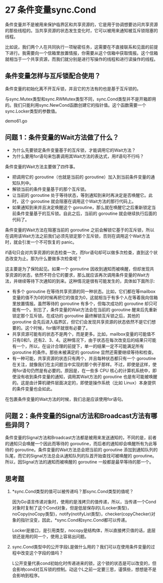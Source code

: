 # 27 条件变量sync.Cond

条件变量并不是被用来保护临界区和共享资源的，它是用于协调想要访问共享资源的那些线程的。当共享资源的状态发生变化时，它可以被用来通知被互斥锁阻塞的线程。

比如说，我们两个人在共同执行一项秘密任务，这需要在不直接联系和见面的前提下进行。我需要向一个信箱里放置情报，你需要从这个信箱中获取情报。这个信箱就相当于一个共享资源，而我们就分别是进行写操作的线程和进行读操作的线程。

## 条件变量怎样与互斥锁配合使用？

条件变量的初始化离不开互斥锁，并且它的方法有的也是基于互斥锁的。

与sync.Mutex类型和sync.RWMutex类型不同，sync.Cond类型并不是开箱即用的。我们只能利用sync.NewCond函数创建它的指针值。这个函数需要一个sync.Locker类型的参数值。

demo61.go

## 问题 1：条件变量的Wait方法做了什么？

- 为什么先要锁定条件变量基于的互斥锁，才能调用它的Wait方法？
- 为什么要用for语句来包裹调用其Wait方法的表达式，用if语句不行吗？

条件变量的Wait方法主要做了四件事。

- 把调用它的 goroutine（也就是当前的 goroutine）加入到当前条件变量的通知队列中。
- 解锁当前的条件变量基于的那个互斥锁。
- 让当前的 goroutine 处于等待状态，等到通知到来时再决定是否唤醒它。此时，这个 goroutine 就会阻塞在调用这个Wait方法的那行代码上。
- 如果通知到来并且决定唤醒这个 goroutine，那么就在唤醒它之后重新锁定当前条件变量基于的互斥锁。自此之后，当前的 goroutine 就会继续执行后面的代码了。

条件变量的Wait方法在阻塞当前的 goroutine 之前会解锁它基于的互斥锁，所以在调用该Wait方法之前我们必须先锁定那个互斥锁，否则在调用这个Wait方法时，就会引发一个不可恢复的 panic。

if语句只会对共享资源的状态检查一次，而for语句却可以做多次检查，直到这个状态改变为止。那为什么要做多次检查呢？

这主要是为了保险起见。如果一个 goroutine 因收到通知而被唤醒，但却发现共享资源的状态，依然不符合它的要求，那么就应该再次调用条件变量的Wait方法，并继续等待下次通知的到来。这种情况是很有可能发生的，具体如下面所示:

- 有多个 goroutine 在等待共享资源的同一种状态。比如，它们都在等mailbox变量的值不为0的时候再把它的值变为0，这就相当于有多个人在等着我向信箱里放置情报。虽然等待的 goroutine 有多个，但每次成功的 goroutine 却只可能有一个。别忘了，条件变量的Wait方法会在当前的 goroutine 醒来后先重新锁定那个互斥锁。在成功的 goroutine 最终解锁互斥锁之后，其他的 goroutine 会先后进入临界区，但它们会发现共享资源的状态依然不是它们想要的。这个时候，for循环就很有必要了。
- 共享资源可能有的状态不是两个，而是更多。比如，mailbox变量的可能值不只有0和1，还有2、3、4。这种情况下，由于状态在每次改变后的结果只可能有一个，所以，在设计合理的前提下，单一的结果一定不可能满足所有 goroutine 的条件。那些未被满足的 goroutine 显然还需要继续等待和检查。
- 有一种可能，共享资源的状态只有两个，并且每种状态都只有一个 goroutine 在关注，就像我们在主问题当中实现的那个例子那样。不过，即使是这样，使用for语句仍然是有必要的。原因是，在一些多 CPU 核心的计算机系统中，即使没有收到条件变量的通知，调用其Wait方法的 goroutine 也是有可能被唤醒的。这是由计算机硬件层面决定的，即使是操作系统（比如 Linux）本身提供的条件变量也会如此。

在包裹条件变量的Wait方法的时候，我们总是应该使用for语句。

## 问题 2：条件变量的Signal方法和Broadcast方法有哪些异同？

条件变量的Signal方法和Broadcast方法都是被用来发送通知的，不同的是，前者的通知只会唤醒一个因此而等待的 goroutine，而后者的通知却会唤醒所有为此等待的 goroutine。条件变量的Wait方法总会把当前的 goroutine 添加到通知队列的队尾，而它的Signal方法总会从通知队列的队首开始查找可被唤醒的 goroutine。所以，因Signal方法的通知而被唤醒的 goroutine 一般都是最早等待的那一个。

## 思考题

1. *sync.Cond类型的值可以被传递吗？那sync.Cond类型的值呢？

    因为Go语言传递对象时，使用的是浅拷贝的值传递，所以，当传递一个Cond对象时复制了这个Cond对象，但是低层保存的L(Locker类型)，noCopy(noCopy类型)，notify(notifyList类型)，checker(copyChecker)对象的指针没变，因此，*sync.Cond和sync.Cond都可以传递。

    Locker是接口，是引用类型，nocopy是结构体，所以直接拷贝值的话，底层锁还是用的同一个，使用上容易出问题。

2. sync.Cond类型中的公开字段L是做什么用的？我们可以在使用条件变量的过程中改变这个字段的值吗？

    L公开变量代表cond初始化时传递进来的锁，这个锁的状态是可以改变的，但会影响cond对互斥锁的控制。动这个L之前一定要三思，谨慎些，想想是不是会影响到程序。
